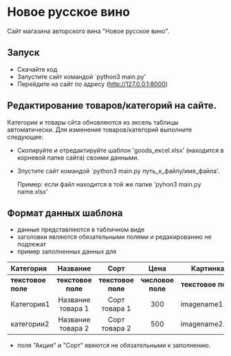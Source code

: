 # Новое русское вино

Сайт магазина авторского вина "Новое русское вино".

## Запуск

- Скачайте код
- Запустите сайт командой `python3 main.py'
- Перейдите на сайт по адресу (http://127.0.0.1:8000)

## Редактирование товаров/категорий на сайте.

Категории и товары сйта обновляются из эксель таблицы автоматически. Для изменения товаров/категорий
выполните следующее:

- Скопируйте и отредактируйте шаблон 'goods_excel.xlsx' (находится в корневой папке сайта)
своими данными.
- Зпустите сайт командой `python3 main.py путь_к_файлу/имя_файла'.

    Пример:
    если файл находится в той же папке 'pyhon3 main.py name.xlsx'

## Формат данных шаблона

- данные представляются в табличном  виде
- заголовки являются обязательными полями и редакированию не подлежат
- пример заполненных данных для




|  **Категория**   |**Название**      | **Сорт**          | **Цена**        | **Картинка**     | **Акция**          |
|:-----------------|:----------------:|:-----------------:|:---------------:|:----------------:|-------------------:|
|**текстовое поле**|**текстовое поле**| **текстовое поле**|**числовое поле**|**текстовое поле**|**текстовое поле**  |
|Категория1        | Название товара 1| Сорт товара 1     | 300             |imagename1.jpg    |Скидка              |
|категории2        | Название товара 2| Сорт товара 2     | 500             |imagename2.jpg    |выгодное предложение|


 - поля "Акция" и "Cорт" явяются не обязательными к заполнению.


